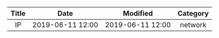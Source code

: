 | Title                | Date             | Modified         | Category          |
|:--------------------:|:----------------:|:----------------:|:-----------------:|
| IP              | 2019-06-11 12:00 | 2019-06-11 12:00 | network            |
